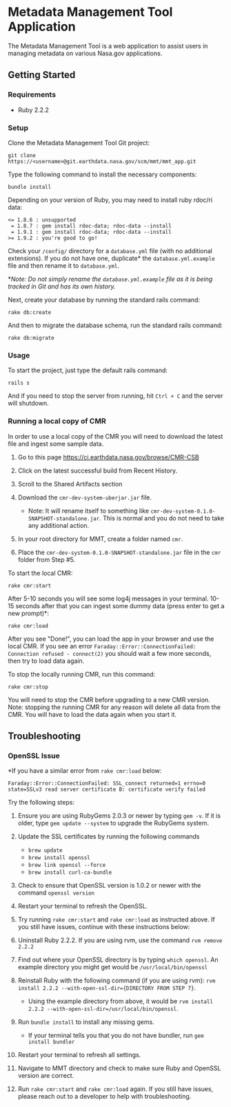 # Metadata Management Tool Application
The Metadata Management Tool is a web application to assist users in managing metadata on various Nasa.gov applications.

## Getting Started

### Requirements
 - Ruby 2.2.2

### Setup
Clone the Metadata Management Tool Git project:

    git clone https://<username>@git.earthdata.nasa.gov/scm/mmt/mmt_app.git

Type the following command to install the necessary components:

    bundle install

Depending on your version of Ruby, you may need to install ruby rdoc/ri data:

    <= 1.8.6 : unsupported
     = 1.8.7 : gem install rdoc-data; rdoc-data --install
     = 1.9.1 : gem install rdoc-data; rdoc-data --install
    >= 1.9.2 : you're good to go!

Check your `/config/` directory for a `database.yml` file (with no additional extensions). If you do not have one, duplicate* the `database.yml.example` file and then rename it to `database.yml`.

*_Note: Do not simply rename the `database.yml.example` file as it is being tracked in Git and has its own history._

Next, create your database by running the standard rails command:

    rake db:create

And then to migrate the database schema, run the standard rails command:

    rake db:migrate

### Usage

To start the project, just type the default rails command:

    rails s

And if you need to stop the server from running, hit `Ctrl + C` and the server will shutdown.

### Running a local copy of CMR
In order to use a local copy of the CMR you will need to download the latest file and ingest some sample data. 

1. Go to this page https://ci.earthdata.nasa.gov/browse/CMR-CSB

2. Click on the latest successful build from Recent History.

3. Scroll to the Shared Artifacts section 

4. Download the `cmr-dev-system-uberjar.jar` file.
    * Note: It will rename itself to something like `cmr-dev-system-0.1.0-SNAPSHOT-standalone.jar`. This is normal and you do not need to take any additional action.
    
5. In your root directory for MMT, create a folder named `cmr`.

6. Place the `cmr-dev-system-0.1.0-SNAPSHOT-standalone.jar` file in the `cmr` folder from Step #5.

To start the local CMR:

    rake cmr:start

After 5-10 seconds you will see some log4j messages in your terminal. 10-15 seconds after that you can ingest some dummy data (press enter to get a new prompt)*:

    rake cmr:load

After you see "Done!", you can load the app in your browser and use the local CMR. If you see an error `Faraday::Error::ConnectionFailed: Connection refused - connect(2)` you should wait a few more seconds, then try to load data again.

To stop the locally running CMR, run this command:

    rake cmr:stop

You will need to stop the CMR before upgrading to a new CMR version. Note: stopping the running CMR for any reason will delete all data from the CMR. You will have to load the data again when you start it.

## Troubleshooting

### OpenSSL Issue

*If you have a similar error from `rake cmr:load` below:

    Faraday::Error::ConnectionFailed: SSL_connect returned=1 errno=0 state=SSLv3 read server certificate B: certificate verify failed

Try the following steps:

1. Ensure you are using RubyGems 2.0.3 or newer by typing `gem -v`. If it is older, type `gem update --system` to upgrade the RubyGems system.

2. Update the SSL certificates by running the following commands

    * `brew update`
    * `brew install openssl`
    * `brew link openssl --force`
    * `brew install curl-ca-bundle`

3. Check to ensure that OpenSSL version is 1.0.2 or newer with the command `openssl version`

4. Restart your terminal to refresh the OpenSSL.

5. Try running `rake cmr:start` and `rake cmr:load` as instructed above. If you still have issues, continue with these instructions below:

6. Uninstall Ruby 2.2.2. If you are using rvm, use the command `rvm remove 2.2.2`

7. Find out where your OpenSSL directory is by typing `which openssl`. An example directory you might get would be `/usr/local/bin/openssl`

8. Reinstall Ruby with the following command (if you are using rvm): `rvm install 2.2.2 --with-open-ssl-dir={DIRECTORY FROM STEP 7}`. 

    * Using the example directory from above, it would be `rvm install 2.2.2 --with-open-ssl-dir=/usr/local/bin/openssl`.

9. Run `bundle install` to install any missing gems.

    * If your terminal tells you that you do not have bundler, run `gem install bundler`

9. Restart your terminal to refresh all settings.

10. Navigate to MMT directory and check to make sure Ruby and OpenSSL version are correct.

11. Run `rake cmr:start` and `rake cmr:load` again. If you still have issues, please reach out to a developer to help with troubleshooting.